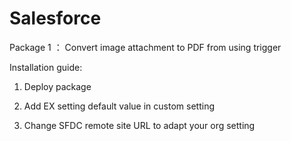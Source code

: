 # Salesforce
Package 1 ： Convert image attachment to PDF from using trigger

Installation guide:

1. Deploy package

2. Add EX setting default value in custom setting

3. Change SFDC remote site URL to adapt your org setting
